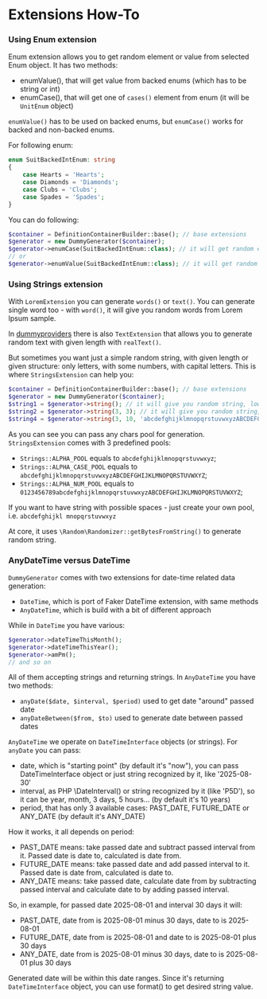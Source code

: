 # Extensions How-To


### Using Enum extension

Enum extension allows you to get random element or value from selected Enum object. It has two methods:

* enumValue(), that will get value from backed enums (which has to be string or int)
* enumCase(), that will get one of `cases()` element from enum (it will be `UnitEnum` object) 

`enumValue()` has to be used on backed enums, but `enumCase()` works for backed and non-backed enums.

For following enum:

```php
enum SuitBackedIntEnum: string
{
    case Hearts = 'Hearts';
    case Diamonds = 'Diamonds';
    case Clubs = 'Clubs';
    case Spades = 'Spades';
}
```

You can do following:

```php
$container = DefinitionContainerBuilder::base(); // base extensions 
$generator = new DummyGenerator($container);
$generator->enumCase(SuitBackedIntEnum::class); // it will get random element, i.e. SuitBackedIntEnum::Diamonds
// or
$generator->enumValue(SuitBackedIntEnum::class); // it will get random value, i.e. "Spades"
```

### Using Strings extension

With `LoremExtension` you can generate `words()` or `text()`. You can generate single word too - with `word()`, it will give you random words from Lorem Ipsum sample.

In [dummyproviders](https://github.com/johnykvsky/dummyproviders) there is also `TextExtension` that allows you to generate random text with given length with `realText()`.

But sometimes you want just a simple random string, with given length or given structure: only letters, with some numbers, with capital letters. This is where `StringsExtension` can help you:

```php
$container = DefinitionContainerBuilder::base(); // base extensions 
$generator = new DummyGenerator($container);
$string1 = $generator->string(); // it will give you random string, lowercase, with length between 3 and 8
$string2 = $generator->string(3, 3); // it will give you random string, lowercase, with length equal to 3
$string4 = $generator->string(3, 10, 'abcdefghijklmnopqrstuvwxyzABCDEFGHIJKLMNOPQRSTUVWXYZ'); // it will give you random string, mixed case, with length from 3 to 10
```

As you can see you can pass any chars pool for generation. `StringsExtension` comes with 3 predefined pools:

 * `Strings::ALPHA_POOL` equals to `abcdefghijklmnopqrstuvwxyz`;
 * `Strings::ALPHA_CASE_POOL` equals to `abcdefghijklmnopqrstuvwxyzABCDEFGHIJKLMNOPQRSTUVWXYZ`;
 * `Strings::ALPHA_NUM_POOL` equals to `0123456789abcdefghijklmnopqrstuvwxyzABCDEFGHIJKLMNOPQRSTUVWXYZ`;

If you want to have string with possible spaces - just create your own pool, i.e. `abcdefghijkl mnopqrstuvwxyz`

At core, it uses `\Random\Randomizer::getBytesFromString()` to generate random string.


### AnyDateTime versus DateTime

`DummyGenerator` comes with two extensions for date-time related data generation:

* `DateTime`, which is port of Faker DateTime extension, with same methods
* `AnyDateTime`, which is build with a bit of different approach

While in `DateTime` you have various:

```php
$generator->dateTimeThisMonth();
$generator->dateTimeThisYear();
$generator->amPm();
// and so on
```

All of them accepting strings and returning strings. In `AnyDateTime` you have two methods:

* `anyDate($date, $interval, $period)` used to get date "around" passed date
* `anyDateBetween($from, $to)` used to generate date between passed dates


`AnyDateTime` we operate on `DateTimeInterface` objects (or strings). For `anyDate` you can pass:

* date, which is "starting point" (by default it's "now"), you can pass DateTimeInterface object or just string recognized by it, like '2025-08-30'
* interval, as PHP \DateInterval() or string recognized by it (like 'P5D'), so it can be year, month, 3 days, 5 hours... (by default it's 10 years)
* period, that has only 3 available cases: PAST_DATE, FUTURE_DATE or ANY_DATE (by default it's ANY_DATE)

How it works, it all depends on period:

* PAST_DATE means: take passed date and subtract passed interval from it. Passed date is date to, calculated is date from.
* FUTURE_DATE means: take passed date and add passed interval to it. Passed date is date from, calculated is date to.
* ANY_DATE means: take passed date, calculate date from by subtracting passed interval and calculate date to by adding passed interval.

So, in example, for passed date 2025-08-01 and interval 30 days it will:

* PAST_DATE, date from is 2025-08-01 minus 30 days, date to is 2025-08-01
* FUTURE_DATE, date from is 2025-08-01 and date to is 2025-08-01 plus 30 days
* ANY_DATE, date from is 2025-08-01 minus 30 days, date to is 2025-08-01 plus 30 days

Generated date will be within this date ranges. Since it's returning `DateTimeInterface` object, you can use format() to get desired string value.
